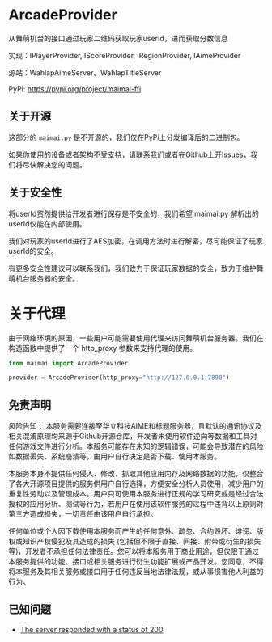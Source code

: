 # ArcadeProvider

从舞萌机台的接口通过玩家二维码获取玩家userId，进而获取分数信息

实现：IPlayerProvider, IScoreProvider, IRegionProvider, IAimeProvider

源站：WahlapAimeServer、WahlapTitleServer

PyPi: https://pypi.org/project/maimai-ffi

## 关于开源

这部分的 `maimai.py` 是不开源的，我们仅在PyPi上分发编译后的二进制包。

如果你使用的设备或者架构不受支持，请联系我们或者在Github上开Issues，我们将尽快解决您的问题。

## 关于安全性

将userId贸然提供给开发者进行保存是不安全的，我们希望 maimai.py 解析出的userId仅能在内部使用。

我们对玩家的userId进行了AES加密，在调用方法时进行解密，尽可能保证了玩家userId的安全。

有更多安全性建议可以联系我们，我们致力于保证玩家数据的安全，致力于维护舞萌机台服务器的安全。

# 关于代理

由于网络环境的原因，一些用户可能需要使用代理来访问舞萌机台服务器。我们在构造函数中提供了一个 http_proxy 参数来支持代理的使用。

```python
from maimai import ArcadeProvider

provider = ArcadeProvider(http_proxy="http://127.0.0.1:7890")
```

## 免责声明

风险告知：
本服务需要连接至华立科技AIME和标题服务器，且默认的通讯协议及相关混淆原理均来源于Github开源仓库，开发者未使用软件逆向等数据和工具对任何游戏文件进行分析。本服务可能存在未知的逻辑错误，可能会导致潜在的风险如数据丢失、系统崩溃等，由用户自行决定是否下载、使用本服务。

本服务本身不提供任何侵入、修改、抓取其他应用内存及网络数据的功能，仅整合了各大开源项目提供的服务供用户自行选择，方便安全分析人员使用，减少用户的重复性劳动以及管理成本。用户只可使用本服务进行正规的学习研究或是经过合法授权的应用分析、测试等行为，若用户在使用该软件服务的过程中违背以上原则对第三方造成损失，一切责任由该用户自行承担。

任何单位或个人因下载使用本服务而产生的任何意外、疏忽、合约毁坏、诽谤、版权或知识产权侵犯及其造成的损失 (包括但不限于直接、间接、附带或衍生的损失等)，开发者不承担任何法律责任。您可以将本服务用于商业用途，但仅限于通过本服务提供的功能、接口或相关服务进行衍生功能扩展或产品开发。您同意，不得将本服务及其相关服务或接口用于任何违反当地法律法规，或从事损害他人利益的行为。

## 已知问题

- [The server responded with a status of 200](https://github.com/TrueRou/maimai.py/issues/21)
